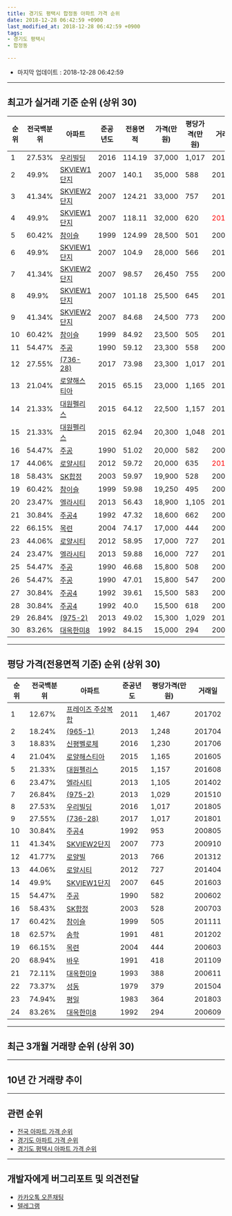 ```yaml
---
title: 경기도 평택시 합정동 아파트 가격 순위
date: 2018-12-28 06:42:59 +0900
last_modified_at: 2018-12-28 06:42:59 +0900
tags:
- 경기도 평택시
- 합정동

---
```


* 마지막 업데이트 : 2018-12-28 06:42:59

---

## 최고가 실거래 기준 순위 (상위 30)


|순위|전국백분위|아파트|준공년도|전용면적|가격(만원)|평당가격(만원)|거래일|
|---|---|---|---|---|---|---|---|
|1|27.53%|[우리빌딩](https://search.naver.com/search.naver?query=%EA%B2%BD%EA%B8%B0%EB%8F%84+%ED%8F%89%ED%83%9D%EC%8B%9C+%ED%95%A9%EC%A0%95%EB%8F%99+%EC%9A%B0%EB%A6%AC%EB%B9%8C%EB%94%A9)|2016|114.19|37,000|1,017|201805|
|2|49.9%|[SKVIEW1단지](https://search.naver.com/search.naver?query=%EA%B2%BD%EA%B8%B0%EB%8F%84+%ED%8F%89%ED%83%9D%EC%8B%9C+%ED%95%A9%EC%A0%95%EB%8F%99+SKVIEW1%EB%8B%A8%EC%A7%80)|2007|140.1|35,000|588|201408|
|3|41.34%|[SKVIEW2단지](https://search.naver.com/search.naver?query=%EA%B2%BD%EA%B8%B0%EB%8F%84+%ED%8F%89%ED%83%9D%EC%8B%9C+%ED%95%A9%EC%A0%95%EB%8F%99+SKVIEW2%EB%8B%A8%EC%A7%80)|2007|124.21|33,000|757|201105|
|4|49.9%|[SKVIEW1단지](https://search.naver.com/search.naver?query=%EA%B2%BD%EA%B8%B0%EB%8F%84+%ED%8F%89%ED%83%9D%EC%8B%9C+%ED%95%A9%EC%A0%95%EB%8F%99+SKVIEW1%EB%8B%A8%EC%A7%80)|2007|118.11|32,000|620|<span style="color:red">201810</span>|
|5|60.42%|[참이슬](https://search.naver.com/search.naver?query=%EA%B2%BD%EA%B8%B0%EB%8F%84+%ED%8F%89%ED%83%9D%EC%8B%9C+%ED%95%A9%EC%A0%95%EB%8F%99+%EC%B0%B8%EC%9D%B4%EC%8A%AC)|1999|124.99|28,500|501|200612|
|6|49.9%|[SKVIEW1단지](https://search.naver.com/search.naver?query=%EA%B2%BD%EA%B8%B0%EB%8F%84+%ED%8F%89%ED%83%9D%EC%8B%9C+%ED%95%A9%EC%A0%95%EB%8F%99+SKVIEW1%EB%8B%A8%EC%A7%80)|2007|104.9|28,000|566|201807|
|7|41.34%|[SKVIEW2단지](https://search.naver.com/search.naver?query=%EA%B2%BD%EA%B8%B0%EB%8F%84+%ED%8F%89%ED%83%9D%EC%8B%9C+%ED%95%A9%EC%A0%95%EB%8F%99+SKVIEW2%EB%8B%A8%EC%A7%80)|2007|98.57|26,450|755|200703|
|8|49.9%|[SKVIEW1단지](https://search.naver.com/search.naver?query=%EA%B2%BD%EA%B8%B0%EB%8F%84+%ED%8F%89%ED%83%9D%EC%8B%9C+%ED%95%A9%EC%A0%95%EB%8F%99+SKVIEW1%EB%8B%A8%EC%A7%80)|2007|101.18|25,500|645|201603|
|9|41.34%|[SKVIEW2단지](https://search.naver.com/search.naver?query=%EA%B2%BD%EA%B8%B0%EB%8F%84+%ED%8F%89%ED%83%9D%EC%8B%9C+%ED%95%A9%EC%A0%95%EB%8F%99+SKVIEW2%EB%8B%A8%EC%A7%80)|2007|84.68|24,500|773|200910|
|10|60.42%|[참이슬](https://search.naver.com/search.naver?query=%EA%B2%BD%EA%B8%B0%EB%8F%84+%ED%8F%89%ED%83%9D%EC%8B%9C+%ED%95%A9%EC%A0%95%EB%8F%99+%EC%B0%B8%EC%9D%B4%EC%8A%AC)|1999|84.92|23,500|505|201111|
|11|54.47%|[주공](https://search.naver.com/search.naver?query=%EA%B2%BD%EA%B8%B0%EB%8F%84+%ED%8F%89%ED%83%9D%EC%8B%9C+%ED%95%A9%EC%A0%95%EB%8F%99+%EC%A3%BC%EA%B3%B5)|1990|59.12|23,300|558|200611|
|12|27.55%|[(736-28)](https://search.naver.com/search.naver?query=%EA%B2%BD%EA%B8%B0%EB%8F%84+%ED%8F%89%ED%83%9D%EC%8B%9C+%ED%95%A9%EC%A0%95%EB%8F%99+%28736-28%29)|2017|73.98|23,300|1,017|201801|
|13|21.04%|[로얄해스티아](https://search.naver.com/search.naver?query=%EA%B2%BD%EA%B8%B0%EB%8F%84+%ED%8F%89%ED%83%9D%EC%8B%9C+%ED%95%A9%EC%A0%95%EB%8F%99+%EB%A1%9C%EC%96%84%ED%95%B4%EC%8A%A4%ED%8B%B0%EC%95%84)|2015|65.15|23,000|1,165|201605|
|14|21.33%|[대원펠리스](https://search.naver.com/search.naver?query=%EA%B2%BD%EA%B8%B0%EB%8F%84+%ED%8F%89%ED%83%9D%EC%8B%9C+%ED%95%A9%EC%A0%95%EB%8F%99+%EB%8C%80%EC%9B%90%ED%8E%A0%EB%A6%AC%EC%8A%A4)|2015|64.12|22,500|1,157|201608|
|15|21.33%|[대원펠리스](https://search.naver.com/search.naver?query=%EA%B2%BD%EA%B8%B0%EB%8F%84+%ED%8F%89%ED%83%9D%EC%8B%9C+%ED%95%A9%EC%A0%95%EB%8F%99+%EB%8C%80%EC%9B%90%ED%8E%A0%EB%A6%AC%EC%8A%A4)|2015|62.94|20,300|1,048|201603|
|16|54.47%|[주공](https://search.naver.com/search.naver?query=%EA%B2%BD%EA%B8%B0%EB%8F%84+%ED%8F%89%ED%83%9D%EC%8B%9C+%ED%95%A9%EC%A0%95%EB%8F%99+%EC%A3%BC%EA%B3%B5)|1990|51.02|20,000|582|200602|
|17|44.06%|[로얄시티](https://search.naver.com/search.naver?query=%EA%B2%BD%EA%B8%B0%EB%8F%84+%ED%8F%89%ED%83%9D%EC%8B%9C+%ED%95%A9%EC%A0%95%EB%8F%99+%EB%A1%9C%EC%96%84%EC%8B%9C%ED%8B%B0)|2012|59.72|20,000|635|<span style="color:red">201810</span>|
|18|58.43%|[SK합정](https://search.naver.com/search.naver?query=%EA%B2%BD%EA%B8%B0%EB%8F%84+%ED%8F%89%ED%83%9D%EC%8B%9C+%ED%95%A9%EC%A0%95%EB%8F%99+SK%ED%95%A9%EC%A0%95)|2003|59.97|19,900|528|200703|
|19|60.42%|[참이슬](https://search.naver.com/search.naver?query=%EA%B2%BD%EA%B8%B0%EB%8F%84+%ED%8F%89%ED%83%9D%EC%8B%9C+%ED%95%A9%EC%A0%95%EB%8F%99+%EC%B0%B8%EC%9D%B4%EC%8A%AC)|1999|59.98|19,250|495|200610|
|20|23.47%|[엘라시티](https://search.naver.com/search.naver?query=%EA%B2%BD%EA%B8%B0%EB%8F%84+%ED%8F%89%ED%83%9D%EC%8B%9C+%ED%95%A9%EC%A0%95%EB%8F%99+%EC%97%98%EB%9D%BC%EC%8B%9C%ED%8B%B0)|2013|56.43|18,900|1,105|201402|
|21|30.84%|[주공4](https://search.naver.com/search.naver?query=%EA%B2%BD%EA%B8%B0%EB%8F%84+%ED%8F%89%ED%83%9D%EC%8B%9C+%ED%95%A9%EC%A0%95%EB%8F%99+%EC%A3%BC%EA%B3%B54)|1992|47.32|18,600|662|200601|
|22|66.15%|[목련](https://search.naver.com/search.naver?query=%EA%B2%BD%EA%B8%B0%EB%8F%84+%ED%8F%89%ED%83%9D%EC%8B%9C+%ED%95%A9%EC%A0%95%EB%8F%99+%EB%AA%A9%EB%A0%A8)|2004|74.17|17,000|444|200603|
|23|44.06%|[로얄시티](https://search.naver.com/search.naver?query=%EA%B2%BD%EA%B8%B0%EB%8F%84+%ED%8F%89%ED%83%9D%EC%8B%9C+%ED%95%A9%EC%A0%95%EB%8F%99+%EB%A1%9C%EC%96%84%EC%8B%9C%ED%8B%B0)|2012|58.95|17,000|727|201404|
|24|23.47%|[엘라시티](https://search.naver.com/search.naver?query=%EA%B2%BD%EA%B8%B0%EB%8F%84+%ED%8F%89%ED%83%9D%EC%8B%9C+%ED%95%A9%EC%A0%95%EB%8F%99+%EC%97%98%EB%9D%BC%EC%8B%9C%ED%8B%B0)|2013|59.88|16,000|727|201411|
|25|54.47%|[주공](https://search.naver.com/search.naver?query=%EA%B2%BD%EA%B8%B0%EB%8F%84+%ED%8F%89%ED%83%9D%EC%8B%9C+%ED%95%A9%EC%A0%95%EB%8F%99+%EC%A3%BC%EA%B3%B5)|1990|46.68|15,800|508|200603|
|26|54.47%|[주공](https://search.naver.com/search.naver?query=%EA%B2%BD%EA%B8%B0%EB%8F%84+%ED%8F%89%ED%83%9D%EC%8B%9C+%ED%95%A9%EC%A0%95%EB%8F%99+%EC%A3%BC%EA%B3%B5)|1990|47.01|15,800|547|200603|
|27|30.84%|[주공4](https://search.naver.com/search.naver?query=%EA%B2%BD%EA%B8%B0%EB%8F%84+%ED%8F%89%ED%83%9D%EC%8B%9C+%ED%95%A9%EC%A0%95%EB%8F%99+%EC%A3%BC%EA%B3%B54)|1992|39.61|15,500|583|200603|
|28|30.84%|[주공4](https://search.naver.com/search.naver?query=%EA%B2%BD%EA%B8%B0%EB%8F%84+%ED%8F%89%ED%83%9D%EC%8B%9C+%ED%95%A9%EC%A0%95%EB%8F%99+%EC%A3%BC%EA%B3%B54)|1992|40.0|15,500|618|200602|
|29|26.84%|[(975-2)](https://search.naver.com/search.naver?query=%EA%B2%BD%EA%B8%B0%EB%8F%84+%ED%8F%89%ED%83%9D%EC%8B%9C+%ED%95%A9%EC%A0%95%EB%8F%99+%28975-2%29)|2013|49.02|15,300|1,029|201510|
|30|83.26%|[대옥한미8](https://search.naver.com/search.naver?query=%EA%B2%BD%EA%B8%B0%EB%8F%84+%ED%8F%89%ED%83%9D%EC%8B%9C+%ED%95%A9%EC%A0%95%EB%8F%99+%EB%8C%80%EC%98%A5%ED%95%9C%EB%AF%B88)|1992|84.15|15,000|294|200609|


---

## 평당 가격(전용면적 기준) 순위 (상위 30)


|순위|전국백분위|아파트|준공년도|평당가격(만원)|거래일|
|---|---|---|---|---|---|
|1|12.67%|[프레이즈 주상복합](https://search.naver.com/search.naver?query=%EA%B2%BD%EA%B8%B0%EB%8F%84+%ED%8F%89%ED%83%9D%EC%8B%9C+%ED%95%A9%EC%A0%95%EB%8F%99+%ED%94%84%EB%A0%88%EC%9D%B4%EC%A6%88+%EC%A3%BC%EC%83%81%EB%B3%B5%ED%95%A9)|2011|1,467|201702|
|2|18.24%|[(965-1)](https://search.naver.com/search.naver?query=%EA%B2%BD%EA%B8%B0%EB%8F%84+%ED%8F%89%ED%83%9D%EC%8B%9C+%ED%95%A9%EC%A0%95%EB%8F%99+%28965-1%29)|2013|1,248|201704|
|3|18.83%|[신평벨로체](https://search.naver.com/search.naver?query=%EA%B2%BD%EA%B8%B0%EB%8F%84+%ED%8F%89%ED%83%9D%EC%8B%9C+%ED%95%A9%EC%A0%95%EB%8F%99+%EC%8B%A0%ED%8F%89%EB%B2%A8%EB%A1%9C%EC%B2%B4)|2016|1,230|201706|
|4|21.04%|[로얄해스티아](https://search.naver.com/search.naver?query=%EA%B2%BD%EA%B8%B0%EB%8F%84+%ED%8F%89%ED%83%9D%EC%8B%9C+%ED%95%A9%EC%A0%95%EB%8F%99+%EB%A1%9C%EC%96%84%ED%95%B4%EC%8A%A4%ED%8B%B0%EC%95%84)|2015|1,165|201605|
|5|21.33%|[대원펠리스](https://search.naver.com/search.naver?query=%EA%B2%BD%EA%B8%B0%EB%8F%84+%ED%8F%89%ED%83%9D%EC%8B%9C+%ED%95%A9%EC%A0%95%EB%8F%99+%EB%8C%80%EC%9B%90%ED%8E%A0%EB%A6%AC%EC%8A%A4)|2015|1,157|201608|
|6|23.47%|[엘라시티](https://search.naver.com/search.naver?query=%EA%B2%BD%EA%B8%B0%EB%8F%84+%ED%8F%89%ED%83%9D%EC%8B%9C+%ED%95%A9%EC%A0%95%EB%8F%99+%EC%97%98%EB%9D%BC%EC%8B%9C%ED%8B%B0)|2013|1,105|201402|
|7|26.84%|[(975-2)](https://search.naver.com/search.naver?query=%EA%B2%BD%EA%B8%B0%EB%8F%84+%ED%8F%89%ED%83%9D%EC%8B%9C+%ED%95%A9%EC%A0%95%EB%8F%99+%28975-2%29)|2013|1,029|201510|
|8|27.53%|[우리빌딩](https://search.naver.com/search.naver?query=%EA%B2%BD%EA%B8%B0%EB%8F%84+%ED%8F%89%ED%83%9D%EC%8B%9C+%ED%95%A9%EC%A0%95%EB%8F%99+%EC%9A%B0%EB%A6%AC%EB%B9%8C%EB%94%A9)|2016|1,017|201805|
|9|27.55%|[(736-28)](https://search.naver.com/search.naver?query=%EA%B2%BD%EA%B8%B0%EB%8F%84+%ED%8F%89%ED%83%9D%EC%8B%9C+%ED%95%A9%EC%A0%95%EB%8F%99+%28736-28%29)|2017|1,017|201801|
|10|30.84%|[주공4](https://search.naver.com/search.naver?query=%EA%B2%BD%EA%B8%B0%EB%8F%84+%ED%8F%89%ED%83%9D%EC%8B%9C+%ED%95%A9%EC%A0%95%EB%8F%99+%EC%A3%BC%EA%B3%B54)|1992|953|200805|
|11|41.34%|[SKVIEW2단지](https://search.naver.com/search.naver?query=%EA%B2%BD%EA%B8%B0%EB%8F%84+%ED%8F%89%ED%83%9D%EC%8B%9C+%ED%95%A9%EC%A0%95%EB%8F%99+SKVIEW2%EB%8B%A8%EC%A7%80)|2007|773|200910|
|12|41.77%|[로얄빌](https://search.naver.com/search.naver?query=%EA%B2%BD%EA%B8%B0%EB%8F%84+%ED%8F%89%ED%83%9D%EC%8B%9C+%ED%95%A9%EC%A0%95%EB%8F%99+%EB%A1%9C%EC%96%84%EB%B9%8C)|2013|766|201312|
|13|44.06%|[로얄시티](https://search.naver.com/search.naver?query=%EA%B2%BD%EA%B8%B0%EB%8F%84+%ED%8F%89%ED%83%9D%EC%8B%9C+%ED%95%A9%EC%A0%95%EB%8F%99+%EB%A1%9C%EC%96%84%EC%8B%9C%ED%8B%B0)|2012|727|201404|
|14|49.9%|[SKVIEW1단지](https://search.naver.com/search.naver?query=%EA%B2%BD%EA%B8%B0%EB%8F%84+%ED%8F%89%ED%83%9D%EC%8B%9C+%ED%95%A9%EC%A0%95%EB%8F%99+SKVIEW1%EB%8B%A8%EC%A7%80)|2007|645|201603|
|15|54.47%|[주공](https://search.naver.com/search.naver?query=%EA%B2%BD%EA%B8%B0%EB%8F%84+%ED%8F%89%ED%83%9D%EC%8B%9C+%ED%95%A9%EC%A0%95%EB%8F%99+%EC%A3%BC%EA%B3%B5)|1990|582|200602|
|16|58.43%|[SK합정](https://search.naver.com/search.naver?query=%EA%B2%BD%EA%B8%B0%EB%8F%84+%ED%8F%89%ED%83%9D%EC%8B%9C+%ED%95%A9%EC%A0%95%EB%8F%99+SK%ED%95%A9%EC%A0%95)|2003|528|200703|
|17|60.42%|[참이슬](https://search.naver.com/search.naver?query=%EA%B2%BD%EA%B8%B0%EB%8F%84+%ED%8F%89%ED%83%9D%EC%8B%9C+%ED%95%A9%EC%A0%95%EB%8F%99+%EC%B0%B8%EC%9D%B4%EC%8A%AC)|1999|505|201111|
|18|62.57%|[송학](https://search.naver.com/search.naver?query=%EA%B2%BD%EA%B8%B0%EB%8F%84+%ED%8F%89%ED%83%9D%EC%8B%9C+%ED%95%A9%EC%A0%95%EB%8F%99+%EC%86%A1%ED%95%99)|1991|481|201202|
|19|66.15%|[목련](https://search.naver.com/search.naver?query=%EA%B2%BD%EA%B8%B0%EB%8F%84+%ED%8F%89%ED%83%9D%EC%8B%9C+%ED%95%A9%EC%A0%95%EB%8F%99+%EB%AA%A9%EB%A0%A8)|2004|444|200603|
|20|68.94%|[바우](https://search.naver.com/search.naver?query=%EA%B2%BD%EA%B8%B0%EB%8F%84+%ED%8F%89%ED%83%9D%EC%8B%9C+%ED%95%A9%EC%A0%95%EB%8F%99+%EB%B0%94%EC%9A%B0)|1991|418|201109|
|21|72.11%|[대옥한미9](https://search.naver.com/search.naver?query=%EA%B2%BD%EA%B8%B0%EB%8F%84+%ED%8F%89%ED%83%9D%EC%8B%9C+%ED%95%A9%EC%A0%95%EB%8F%99+%EB%8C%80%EC%98%A5%ED%95%9C%EB%AF%B89)|1993|388|200611|
|22|73.37%|[성동](https://search.naver.com/search.naver?query=%EA%B2%BD%EA%B8%B0%EB%8F%84+%ED%8F%89%ED%83%9D%EC%8B%9C+%ED%95%A9%EC%A0%95%EB%8F%99+%EC%84%B1%EB%8F%99)|1979|379|201504|
|23|74.94%|[평일](https://search.naver.com/search.naver?query=%EA%B2%BD%EA%B8%B0%EB%8F%84+%ED%8F%89%ED%83%9D%EC%8B%9C+%ED%95%A9%EC%A0%95%EB%8F%99+%ED%8F%89%EC%9D%BC)|1983|364|201803|
|24|83.26%|[대옥한미8](https://search.naver.com/search.naver?query=%EA%B2%BD%EA%B8%B0%EB%8F%84+%ED%8F%89%ED%83%9D%EC%8B%9C+%ED%95%A9%EC%A0%95%EB%8F%99+%EB%8C%80%EC%98%A5%ED%95%9C%EB%AF%B88)|1992|294|200609|


---

## 최근 3개월 거래량 순위 (상위 30)


<div style="width:100%;">
    <canvas id="deal_count_ranking" height="250"></canvas>
</div>


<script>
new Chart(document.getElementById("deal_count_ranking"), {
    type: 'horizontalBar',
    data: {
        labels: ['주공', '주공4', '참이슬', 'SK합정', 'SKVIEW1단지', '대옥한미9', '대옥한미8', '로얄시티'],
        datasets: [{
            label: '실거래 수',
            data: [10, 6, 6, 4, 3, 1, 1, 1],
            borderColor: "rgba(255, 0, 128, 1)",
            backgroundColor: "rgba(255, 0, 128, 0.5)",
            fill: false,
        }]
    },
    options: {
        responsive: true,
        title: {
            display: true,
            text: '최근 3개월 거래량 순위'
        },
        tooltips: {
            mode: 'index',
            intersect: false,
            callbacks: {
                title: function(tooltipItems, data) {
                    return "실거래 수:";
                },
                label: function(tooltipItem, data) {
                    return data.labels[tooltipItem.index] + ": " + tooltipItem.xLabel;
                }
            }
        },
        hover: {
            mode: 'nearest',
            intersect: true
        },
        scales: {
            xAxes: [{
                display: true,
                scaleLabel: {
                    display: true,
                    labelString: '실거래 수'
                },
                ticks: {
                    suggestedMin: 0,
                }
            }],
            yAxes: [{
                display: true,
                ticks: {
                    autoSkip: false,
                    callback: function(value, index, values) {
                        if (value.length > 15)
                            return value.substr(0, 13) + "...";
                        else
                            return value;
                    }
                },
                scaleLabel: {
                    display: false,
                }
            }]
        }
    }
});

</script>


---

## 10년 간 거래량 추이


<div style="width:100%;">
    <canvas id="deal_progress" height="250"></canvas>
</div>

<script>
new Chart(document.getElementById("deal_progress"), {
    type: 'line',
    data: {
        labels: ['200812','200901','200902','200903','200904','200905','200906','200907','200908','200909','200910','200911','200912','201001','201002','201003','201004','201005','201006','201007','201008','201009','201010','201011','201012','201101','201102','201103','201104','201105','201106','201107','201108','201109','201110','201111','201112','201201','201202','201203','201204','201205','201206','201207','201208','201209','201210','201211','201212','201301','201302','201303','201304','201305','201306','201307','201308','201309','201310','201311','201312','201401','201402','201403','201404','201405','201406','201407','201408','201409','201410','201411','201412','201501','201502','201503','201504','201505','201506','201507','201508','201509','201510','201511','201512','201601','201602','201603','201604','201605','201606','201607','201608','201609','201610','201611','201612','201701','201702','201703','201704','201705','201706','201707','201708','201709','201710','201711','201712','201801','201802','201803','201804','201805','201806','201807','201808','201809','201810','201811','201812'],
        datasets: [{
            label: '실거래 수',
            pointRadius: 1,
            data: [10, 8, 11, 20, 24, 19, 25, 23, 22, 27, 18, 11, 13, 16, 15, 16, 14, 11, 6, 7, 10, 9, 26, 16, 27, 36, 30, 30, 20, 37, 15, 21, 25, 31, 16, 17, 13, 10, 26, 34, 23, 21, 26, 14, 14, 14, 22, 14, 21, 16, 18, 23, 15, 16, 15, 12, 14, 15, 17, 16, 20, 21, 27, 37, 16, 20, 18, 25, 27, 29, 20, 19, 10, 21, 15, 31, 35, 23, 13, 34, 26, 22, 30, 26, 16, 13, 10, 20, 27, 32, 43, 12, 29, 9, 27, 23, 18, 12, 18, 29, 46, 17, 24, 25, 13, 10, 24, 13, 17, 10, 7, 16, 11, 12, 9, 8, 9, 16, 16, 8, 8],
            borderColor: "rgba(255, 201, 14, 1)",
            backgroundColor: "rgba(255, 201, 14, 0.5)",
            fill: true,
        }]
    },
    options: {
        responsive: true,
        title: {
            display: true,
            text: '10년간 거래량 추이'
        },
        tooltips: {
            mode: 'index',
            intersect: false,
        },
        hover: {
            mode: 'nearest',
            intersect: true
        },
        scales: {
            xAxes: [{
                display: true,
                scaleLabel: {
                    display: true,
                    labelString: '년/월'
                }
            }],
            yAxes: [{
                display: true,
                ticks: {
                    suggestedMin: 0,
                },
                scaleLabel: {
                    display: true,
                    labelString: '실거래 수'
                }
            }]
        }
    }
});

</script>


---

## 관련 순위

- [전국 아파트 가격 순위](https://inasie.github.io/apt-ranking/전국)
- [경기도 아파트 가격 순위](https://inasie.github.io/apt-ranking/경기도)
- [경기도 평택시 아파트 가격 순위](https://inasie.github.io/apt-ranking/경기도-평택시)


---

## 개발자에게 버그리포트 및 의견전달

- [카카오톡 오픈채팅](https://open.kakao.com/o/gLJUAP4)
- [텔레그램](https://t.me/inasie)

